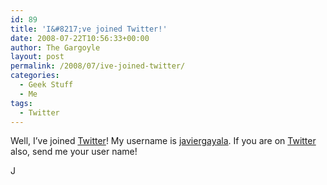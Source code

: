 ```yaml
---
id: 89
title: 'I&#8217;ve joined Twitter!'
date: 2008-07-22T10:56:33+00:00
author: The Gargoyle
layout: post
permalink: /2008/07/ive-joined-twitter/
categories:
  - Geek Stuff
  - Me
tags:
  - Twitter
---
```


Well, I&#8217;ve joined [Twitter](http://twitter.com/)! My username is [javiergayala](http://twitter.com/javiergayala). If you are on [Twitter](http://twitter.com/) also, send me your user name!

J
